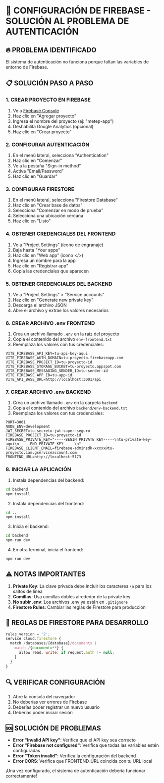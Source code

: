 # 🔧 CONFIGURACIÓN DE FIREBASE - SOLUCIÓN AL PROBLEMA DE AUTENTICACIÓN

## 🔥 PROBLEMA IDENTIFICADO
El sistema de autenticación no funciona porque faltan las variables de entorno de Firebase.

## 📋 SOLUCIÓN PASO A PASO

### 1. CREAR PROYECTO EN FIREBASE
1. Ve a [Firebase Console](https://console.firebase.google.com/)
2. Haz clic en "Agregar proyecto"
3. Ingresa el nombre del proyecto (ej: "metep-app")
4. Deshabilita Google Analytics (opcional)
5. Haz clic en "Crear proyecto"

### 2. CONFIGURAR AUTENTICACIÓN
1. En el menú lateral, selecciona "Authentication"
2. Haz clic en "Comenzar"
3. Ve a la pestaña "Sign-in method"
4. Activa "Email/Password"
5. Haz clic en "Guardar"

### 3. CONFIGURAR FIRESTORE
1. En el menú lateral, selecciona "Firestore Database"
2. Haz clic en "Crear base de datos"
3. Selecciona "Comenzar en modo de prueba"
4. Selecciona una ubicación cercana
5. Haz clic en "Listo"

### 4. OBTENER CREDENCIALES DEL FRONTEND
1. Ve a "Project Settings" (ícono de engranaje)
2. Baja hasta "Your apps"
3. Haz clic en "Web app" (ícono </>)
4. Ingresa un nombre para la app
5. Haz clic en "Registrar app"
6. Copia las credenciales que aparecen

### 5. OBTENER CREDENCIALES DEL BACKEND
1. Ve a "Project Settings" > "Service accounts"
2. Haz clic en "Generate new private key"
3. Descarga el archivo JSON
4. Abre el archivo y extrae los valores necesarios

### 6. CREAR ARCHIVO .env FRONTEND
1. Crea un archivo llamado `.env` en la raíz del proyecto
2. Copia el contenido del archivo `env-frontend.txt`
3. Reemplaza los valores con tus credenciales:

```env
VITE_FIREBASE_API_KEY=tu-api-key-aqui
VITE_FIREBASE_AUTH_DOMAIN=tu-proyecto.firebaseapp.com
VITE_FIREBASE_PROJECT_ID=tu-proyecto-id
VITE_FIREBASE_STORAGE_BUCKET=tu-proyecto.appspot.com
VITE_FIREBASE_MESSAGING_SENDER_ID=tu-sender-id
VITE_FIREBASE_APP_ID=tu-app-id
VITE_API_BASE_URL=http://localhost:3001/api
```

### 7. CREAR ARCHIVO .env BACKEND
1. Crea un archivo llamado `.env` en la carpeta `backend`
2. Copia el contenido del archivo `backend/env-backend.txt`
3. Reemplaza los valores con tus credenciales:

```env
PORT=3001
NODE_ENV=development
JWT_SECRET=tu-secreto-jwt-super-seguro
FIREBASE_PROJECT_ID=tu-proyecto-id
FIREBASE_PRIVATE_KEY="-----BEGIN PRIVATE KEY-----\ntu-private-key-aqui\n-----END PRIVATE KEY-----\n"
FIREBASE_CLIENT_EMAIL=firebase-adminsdk-xxxxx@tu-proyecto.iam.gserviceaccount.com
FRONTEND_URL=http://localhost:5173
```

### 8. INICIAR LA APLICACIÓN
1. Instala dependencias del backend:
```bash
cd backend
npm install
```

2. Instala dependencias del frontend:
```bash
cd ..
npm install
```

3. Inicia el backend:
```bash
cd backend
npm run dev
```

4. En otra terminal, inicia el frontend:
```bash
npm run dev
```

## ⚠️ NOTAS IMPORTANTES

1. **Private Key**: La clave privada debe incluir los caracteres `\n` para los saltos de línea
2. **Comillas**: Usa comillas dobles alrededor de la private key
3. **No subir .env**: Los archivos .env ya están en `.gitignore`
4. **Firestore Rules**: Cambiar las reglas de Firestore para producción

## 🎯 REGLAS DE FIRESTORE PARA DESARROLLO
```javascript
rules_version = '2';
service cloud.firestore {
  match /databases/{database}/documents {
    match /{document=**} {
      allow read, write: if request.auth != null;
    }
  }
}
```

## 🔍 VERIFICAR CONFIGURACIÓN
1. Abre la consola del navegador
2. No deberías ver errores de Firebase
3. Deberías poder registrar un nuevo usuario
4. Deberías poder iniciar sesión

## 🆘 SOLUCIÓN DE PROBLEMAS
- **Error "Invalid API key"**: Verifica que el API key sea correcto
- **Error "Firebase not configured"**: Verifica que todas las variables estén configuradas
- **Error "Token invalid"**: Verifica la configuración del backend
- **Error CORS**: Verifica que FRONTEND_URL coincida con tu URL local

¡Una vez configurado, el sistema de autenticación debería funcionar correctamente! 